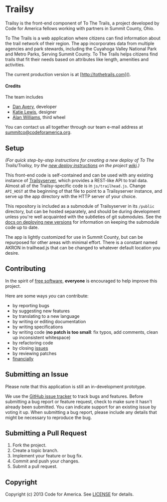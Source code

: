Trailsy
=======

Trailsy is the front-end component of To The Trails, a project developed by Code for America fellows working with partners in Summit County, Ohio.

To The Trails is a web application where citizens can find information about the trail network of their region.
The app incorporates data from multiple agencies and park stewards, including the Cuyahoga Valley National Park and Metro Parks, Serving Summit County.
To The Trails helps citizens find trails that fit their needs based on attributes like length, amenities and activities.

The current production version is at [http://tothetrails.com]().

#### Credits

The team includes

* [Dan Avery][danavery], developer
* [Katie Lewis][katie], designer
* [Alan Williams][alanjosephwilliams], third wheel

[katie]: https://github.com/katielewis
[danavery]: https://github.com/danavery
[alanjosephwilliams]: https://github.com/alanjosephwilliams

You can contact us all together through our team e-mail address at summitco@codeforamerica.org.

## Setup

*(For quick step-by-step instructions for creating a new deploy of To The Trails/Trailsy, try the [new deploy instructions](https://github.com/codeforamerica/trailsy/wiki/Deploying-a-New-Instance) on the project [wiki](https://github.com/codeforamerica/trailsy/wiki).)*

This front-end code is self-contained and can be used with any existing instance of [Trailsyserver](http://www.github.com/codeforamerica/trailsyserver), which provides a REST-like API to trail data. Almost all of the Trailsy-specific code is in `js/trailhead.js`. Change `API_HOST` at the beginning of that file to point to a Trailsyserver instance, and serve up the app directory with the HTTP server of your choice.

This repository is included as a submodule of Trailsyserver in its `/public` directory, but can be hosted separately, and should be during development unless you're well acquainted with the subtleties of git submodules.  See the [docs on deploying new versions](https://github.com/codeforamerica/trailsy/wiki/Pushing-New-Versions-To-Heroku) for information on keeping the submodule code up to date.

The app is lightly customized for use in Summit County, but can be repurposed for other areas with minimal effort. There is a constant named AKRON in trailhead.js that can be changed to whatever default location you desire.

## Contributing
In the spirit of [free software][free-sw], **everyone** is encouraged to help
improve this project. 

[free-sw]: http://www.fsf.org/licensing/essays/free-sw.html

Here are some ways *you* can contribute:

* by reporting bugs
* by suggesting new features
* by translating to a new language
* by writing or editing documentation
* by writing specifications
* by writing code (**no patch is too small**: fix typos, add comments, clean up
  inconsistent whitespace)
* by refactoring code
* by closing [issues][]
* by reviewing patches
* [financially][]

[issues]: https://github.com/codeforamerica/codeforamerica/trailsy/issues
[financially]: https://secure.codeforamerica.org/page/contribute

## Submitting an Issue

Please note that this application is still an in-development prototype. 

We use the [GitHub issue tracker][issues] to track bugs and features. Before
submitting a bug report or feature request, check to make sure it hasn't
already been submitted. You can indicate support for an existing issue by
voting it up. When submitting a bug report, please include any details that might 
be necessary to reproduce the bug.

## Submitting a Pull Request
1. Fork the project.
2. Create a topic branch.
3. Implement your feature or bug fix.
4. Commit and push your changes.
5. Submit a pull request.

## Copyright
Copyright (c) 2013 Code for America. See [LICENSE][] for details.

[license]: https://github.com/codeforamerica/streetmix/blob/master/LICENSE.md
